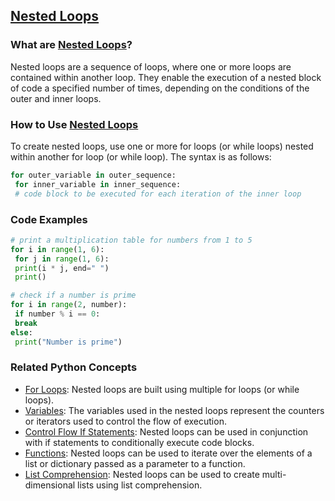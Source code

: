 ## [Nested Loops](./../nested-loops/)

### What are [Nested Loops](./../nested-loops/)?
Nested loops are a sequence of loops, where one or more loops are contained within another loop. They enable the execution of a nested block of code a specified number of times, depending on the conditions of the outer and inner loops.

### How to Use [Nested Loops](./../nested-loops/)
To create nested loops, use one or more for loops (or while loops) nested within another for loop (or while loop). The syntax is as follows:

```python
for outer_variable in outer_sequence:
 for inner_variable in inner_sequence:
 # code block to be executed for each iteration of the inner loop
```

### Code Examples
```python
# print a multiplication table for numbers from 1 to 5
for i in range(1, 6):
 for j in range(1, 6):
 print(i * j, end=" ")
 print()
```

```python
# check if a number is prime
for i in range(2, number):
 if number % i == 0:
 break
else:
 print("Number is prime")
```

### Related Python Concepts

- [For Loops](./../for-loops/): Nested loops are built using multiple for loops (or while loops).
- [Variables](./../variables/): The variables used in the nested loops represent the counters or iterators used to control the flow of execution.
- [Control Flow If Statements](./../control-flow-if-statements/): Nested loops can be used in conjunction with if statements to conditionally execute code blocks.
- [Functions](./../functions/): Nested loops can be used to iterate over the elements of a list or dictionary passed as a parameter to a function.
- [List Comprehension](./../list-comprehension/): Nested loops can be used to create multi-dimensional lists using list comprehension.